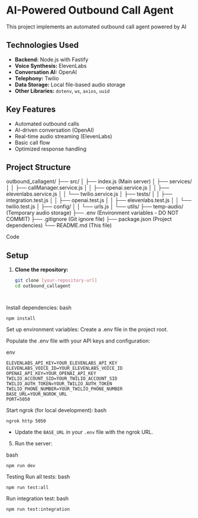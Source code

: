 # AI-Powered Outbound Call Agent

This project implements an automated outbound call agent powered by AI

## Technologies Used

*   **Backend:** Node.js with Fastify
*   **Voice Synthesis:** ElevenLabs
*   **Conversation AI:** OpenAI
*   **Telephony:** Twilio
*   **Data Storage:** Local file-based audio storage
*   **Other Libraries:** `dotenv`, `ws`, `axios`, `uuid`

## Key Features

*   Automated outbound calls
*   AI-driven conversation (OpenAI)
*   Real-time audio streaming (ElevenLabs)
*   Basic call flow
*   Optimized response handling

## Project Structure





outbound_callagent/ ├── src/ │ ├── index.js (Main server) │ ├── services/ │ │ ├── callManager.service.js │ │ ├── openai.service.js │ │ ├── elevenlabs.service.js │ │ └── twilio.service.js │ ├── tests/ │ │ ├── integration.test.js │ │ ├── openai.test.js │ │ ├── elevenlabs.test.js │ │ └── twilio.test.js │ ├── config/ │ │ └── urls.js │ └── utils/ ├── temp-audio/ (Temporary audio storage) ├── .env (Environment variables - DO NOT COMMIT) ├── .gitignore (Git ignore file) ├── package.json (Project dependencies) └── README.md (This file)

Code



## Setup

1.  **Clone the repository:**
    ```bash
    git clone [your-repository-url]
    cd outbound_callagent




Install dependencies:
bash


    npm install




Set up environment variables:
Create a .env file in the project root.

Populate the .env file with your API keys and configuration:

env


    ELEVENLABS_API_KEY=YOUR_ELEVENLABS_API_KEY
    ELEVENLABS_VOICE_ID=YOUR_ELEVENLABS_VOICE_ID
    OPENAI_API_KEY=YOUR_OPENAI_API_KEY
    TWILIO_ACCOUNT_SID=YOUR_TWILIO_ACCOUNT_SID
    TWILIO_AUTH_TOKEN=YOUR_TWILIO_AUTH_TOKEN
    TWILIO_PHONE_NUMBER=YOUR_TWILIO_PHONE_NUMBER
    BASE_URL=YOUR_NGROK_URL
    PORT=5050




Start ngrok (for local development):
bash


    ngrok http 5050




*   Update the `BASE_URL` in your `.env` file with the ngrok URL.
5. Run the server:

bash


    npm run dev




Testing
Run all tests:
bash


    npm run test:all




Run integration test:
bash


    npm run test:integration